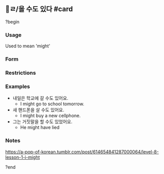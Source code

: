 ## ㄹ/을 수도 있다 #card
?begin
### Usage
Used to mean 'might'
### Form
### Restrictions
### Examples
- 내일은 학교에 갈 수도 있어요.
	- I might go to school tomorrow.
- 새 핸드폰을 살 수도 있어요.
	- I might buy a new cellphone.
- 그는 거짓말을 할 수도 있었어요.
	- He might have lied
### Notes
https://a-pop-of-korean.tumblr.com/post/614654841287000064/level-8-lesson-1-i-might
<!--SR:!2025-12-27,67,230-->
?end
